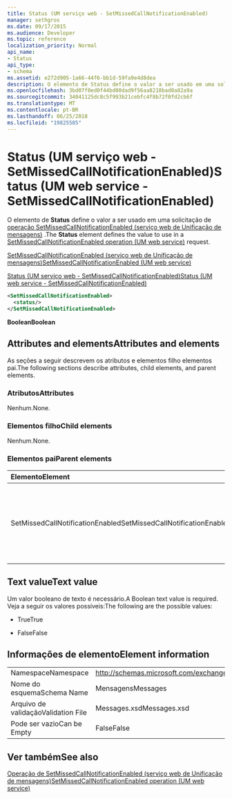 ```yaml
---
title: Status (UM serviço web - SetMissedCallNotificationEnabled)
manager: sethgros
ms.date: 09/17/2015
ms.audience: Developer
ms.topic: reference
localization_priority: Normal
api_name:
- Status
api_type:
- schema
ms.assetid: e272d905-1a66-44f6-bb1d-59fa9e4d8dea
description: O elemento de Status define o valor a ser usado em uma solicitação do SetMissedCallNotificationEnabled operação (serviço web de Unificação de mensagens).
ms.openlocfilehash: 3bd07f0ed0f44bd00dad9f56aa8218bad0a82a9a
ms.sourcegitcommit: 34041125dc8c5f993b21cebfc4f8b72f0fd2cb6f
ms.translationtype: MT
ms.contentlocale: pt-BR
ms.lasthandoff: 06/25/2018
ms.locfileid: "19825585"
---
```

# <a name="status-um-web-service---setmissedcallnotificationenabled"></a><span data-ttu-id="354d8-103">Status (UM serviço web - SetMissedCallNotificationEnabled)</span><span class="sxs-lookup"><span data-stu-id="354d8-103">Status (UM web service - SetMissedCallNotificationEnabled)</span></span>

<span data-ttu-id="354d8-104">O elemento de **Status** define o valor a ser usado em uma solicitação de [operação SetMissedCallNotificationEnabled (serviço web de Unificação de mensagens)](setmissedcallnotificationenabled-operation-um-web-service.md) .</span><span class="sxs-lookup"><span data-stu-id="354d8-104">The **Status** element defines the value to use in a [SetMissedCallNotificationEnabled operation (UM web service)](setmissedcallnotificationenabled-operation-um-web-service.md) request.</span></span> 
  
[<span data-ttu-id="354d8-105">SetMissedCallNotificationEnabled (serviço web de Unificação de mensagens)</span><span class="sxs-lookup"><span data-stu-id="354d8-105">SetMissedCallNotificationEnabled (UM web service)</span></span>](setmissedcallnotificationenabled-um-web-service.md)
  
[<span data-ttu-id="354d8-106">Status (UM serviço web - SetMissedCallNotificationEnabled)</span><span class="sxs-lookup"><span data-stu-id="354d8-106">Status (UM web service - SetMissedCallNotificationEnabled)</span></span>](status-um-web-servicesetmissedcallnotificationenabled.md)
  
```xml
<SetMissedCallNotificationEnabled>
  <status/>
</SetMissedCallNotificationEnabled>
```

 <span data-ttu-id="354d8-107">**Boolean**</span><span class="sxs-lookup"><span data-stu-id="354d8-107">**Boolean**</span></span>
## <a name="attributes-and-elements"></a><span data-ttu-id="354d8-108">Attributes and elements</span><span class="sxs-lookup"><span data-stu-id="354d8-108">Attributes and elements</span></span>

<span data-ttu-id="354d8-109">As seções a seguir descrevem os atributos e elementos filho elementos pai.</span><span class="sxs-lookup"><span data-stu-id="354d8-109">The following sections describe attributes, child elements, and parent elements.</span></span>
  
### <a name="attributes"></a><span data-ttu-id="354d8-110">Atributos</span><span class="sxs-lookup"><span data-stu-id="354d8-110">Attributes</span></span>

<span data-ttu-id="354d8-111">Nenhum.</span><span class="sxs-lookup"><span data-stu-id="354d8-111">None.</span></span>
  
### <a name="child-elements"></a><span data-ttu-id="354d8-112">Elementos filho</span><span class="sxs-lookup"><span data-stu-id="354d8-112">Child elements</span></span>

<span data-ttu-id="354d8-113">Nenhum.</span><span class="sxs-lookup"><span data-stu-id="354d8-113">None.</span></span>
  
### <a name="parent-elements"></a><span data-ttu-id="354d8-114">Elementos pai</span><span class="sxs-lookup"><span data-stu-id="354d8-114">Parent elements</span></span>

|<span data-ttu-id="354d8-115">**Elemento**</span><span class="sxs-lookup"><span data-stu-id="354d8-115">**Element**</span></span>|<span data-ttu-id="354d8-116">**Descrição**</span><span class="sxs-lookup"><span data-stu-id="354d8-116">**Description**</span></span>|
|:-----|:-----|
|<span data-ttu-id="354d8-117">SetMissedCallNotificationEnabled</span><span class="sxs-lookup"><span data-stu-id="354d8-117">SetMissedCallNotificationEnabled</span></span>  <br/> |<span data-ttu-id="354d8-118">Define uma solicitação para uma solicitação de [operação SetMissedCallNotificationEnabled (serviço web de Unificação de mensagens)](setmissedcallnotificationenabled-operation-um-web-service.md) .</span><span class="sxs-lookup"><span data-stu-id="354d8-118">Defines a request for a [SetMissedCallNotificationEnabled operation (UM web service)](setmissedcallnotificationenabled-operation-um-web-service.md) request.</span></span>  <br/> |
   
## <a name="text-value"></a><span data-ttu-id="354d8-119">Text value</span><span class="sxs-lookup"><span data-stu-id="354d8-119">Text value</span></span>

<span data-ttu-id="354d8-120">Um valor booleano de texto é necessário.</span><span class="sxs-lookup"><span data-stu-id="354d8-120">A Boolean text value is required.</span></span> <span data-ttu-id="354d8-121">Veja a seguir os valores possíveis:</span><span class="sxs-lookup"><span data-stu-id="354d8-121">The following are the possible values:</span></span>
  
- <span data-ttu-id="354d8-122">True</span><span class="sxs-lookup"><span data-stu-id="354d8-122">True</span></span>
    
- <span data-ttu-id="354d8-123">False</span><span class="sxs-lookup"><span data-stu-id="354d8-123">False</span></span>
    
## <a name="element-information"></a><span data-ttu-id="354d8-124">Informações de elemento</span><span class="sxs-lookup"><span data-stu-id="354d8-124">Element information</span></span>

|||
|:-----|:-----|
|<span data-ttu-id="354d8-125">Namespace</span><span class="sxs-lookup"><span data-stu-id="354d8-125">Namespace</span></span>  <br/> |http://schemas.microsoft.com/exchange/services/2006/messages  <br/> |
|<span data-ttu-id="354d8-126">Nome do esquema</span><span class="sxs-lookup"><span data-stu-id="354d8-126">Schema Name</span></span>  <br/> |<span data-ttu-id="354d8-127">Mensagens</span><span class="sxs-lookup"><span data-stu-id="354d8-127">Messages</span></span>  <br/> |
|<span data-ttu-id="354d8-128">Arquivo de validação</span><span class="sxs-lookup"><span data-stu-id="354d8-128">Validation File</span></span>  <br/> |<span data-ttu-id="354d8-129">Messages.xsd</span><span class="sxs-lookup"><span data-stu-id="354d8-129">Messages.xsd</span></span>  <br/> |
|<span data-ttu-id="354d8-130">Pode ser vazio</span><span class="sxs-lookup"><span data-stu-id="354d8-130">Can be Empty</span></span>  <br/> |<span data-ttu-id="354d8-131">False</span><span class="sxs-lookup"><span data-stu-id="354d8-131">False</span></span>  <br/> |
   
## <a name="see-also"></a><span data-ttu-id="354d8-132">Ver também</span><span class="sxs-lookup"><span data-stu-id="354d8-132">See also</span></span>



[<span data-ttu-id="354d8-133">Operação de SetMissedCallNotificationEnabled (serviço web de Unificação de mensagens)</span><span class="sxs-lookup"><span data-stu-id="354d8-133">SetMissedCallNotificationEnabled operation (UM web service)</span></span>](setmissedcallnotificationenabled-operation-um-web-service.md)

